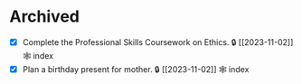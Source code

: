 
# Archived

- [x] Complete the Professional Skills Coursework on Ethics. 🔒 [[2023-11-02]] 🕸️ index
- [x] Plan a birthday present for mother. 🔒 [[2023-11-02]] 🕸️ index
